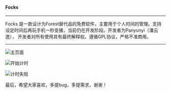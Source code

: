 #### Focks

---

Focks 是一款设计为Forest替代品的免费软件，主要用于个人时间的管理。支持设定时间后再玩手机一秒变猪，当前仍在开发阶段。开发者为Panyunyi（潘云逸），
开发者对所有使用具有最终解释权。遵循GPL协议，严格不准商用。

---
![主页面](https://s1.ax1x.com/2020/06/01/t3H8ZF.jpg)

![开始计时](https://s1.ax1x.com/2020/06/01/t3HJIJ.jpg)

![计时失败](https://s1.ax1x.com/2020/06/01/t3HGa4.jpg)


最后，希望大家喜欢，多提bug，多提需求，谢谢！
